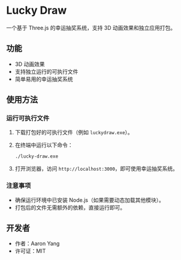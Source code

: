 # Lucky Draw

一个基于 Three.js 的幸运抽奖系统，支持 3D 动画效果和独立应用打包。

## 功能
- 3D 动画效果
- 支持独立运行的可执行文件
- 简单易用的幸运抽奖系统

## 使用方法

### 运行可执行文件
1. 下载打包好的可执行文件（例如 `luckydraw.exe`）。
2. 在终端中运行以下命令：
   ```bash
   ./lucky-draw.exe
   ```

3. 打开浏览器，访问 `http://localhost:3000`，即可使用幸运抽奖系统。

### 注意事项
- 确保运行环境中已安装 Node.js（如果需要动态加载其他模块）。
- 打包后的文件无需额外的依赖，直接运行即可。

## 开发者
- 作者：Aaron Yang
- 许可证：MIT